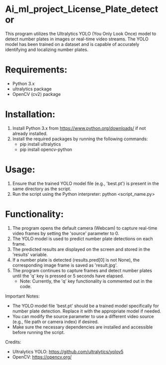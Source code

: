 # Ai_ml_project_License_Plate_detector

This program utilizes the Ultralytics YOLO (You Only Look Once) model to detect number plates in images or real-time video streams. The YOLO model has been trained on a dataset and is capable of accurately identifying and localizing number plates.

# Requirements:
- Python 3.x
- ultralytics package
- OpenCV (cv2) package

# Installation:
1. Install Python 3.x from https://www.python.org/downloads/ if not already installed.
2. Install the required packages by running the following commands:
   - pip install ultralytics
   - pip install opencv-python

# Usage:
1. Ensure that the trained YOLO model file (e.g., 'best.pt') is present in the same directory as the script.
2. Run the script using the Python interpreter: python <script_name.py>

# Functionality:
1. The program opens the default camera (Webcam) to capture real-time video frames by setting the 'source' parameter to 0.
2. The YOLO model is used to predict number plate detections on each frame.
3. The predicted results are displayed on the screen and stored in the 'results' variable.
4. If a number plate is detected (results.pred[0] is not None), the corresponding image frame is saved as 'result.jpg'.
5. The program continues to capture frames and detect number plates until the 'q' key is pressed or 5 seconds have elapsed.
   - Note: Currently, the 'q' key functionality is commented out in the code.

Important Notes:
- The YOLO model file 'best.pt' should be a trained model specifically for number plate detection. Replace it with the appropriate model if needed.
- You can modify the source parameter to use a different video source (e.g., file path or camera index) if desired.
- Make sure the necessary dependencies are installed and accessible before running the script.

Credits:
- Ultralytics YOLO: https://github.com/ultralytics/yolov5
- OpenCV: https://opencv.org/
